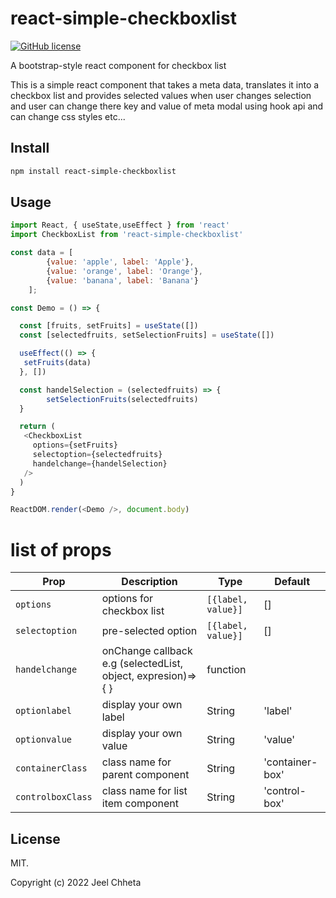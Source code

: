 # react-simple-checkboxlist

[![GitHub license](https://img.shields.io/badge/license-MIT-blue.svg?style=flat-square)](https://github.com/jeelchheta/react-simple-checkboxlist/blob/main/LICENSE)

A bootstrap-style react component for checkbox list

This is a simple react component that takes a meta data, translates it into a checkbox list and provides selected values when user changes selection and user can change there key and value of meta modal using hook api and  can change css styles etc...


## Install

```sh
npm install react-simple-checkboxlist
```

## Usage

```javascript
import React, { useState,useEffect } from 'react'
import CheckboxList from 'react-simple-checkboxlist'

const data = [
        {value: 'apple', label: 'Apple'},
        {value: 'orange', label: 'Orange'},
        {value: 'banana', label: 'Banana'} 
    ];

const Demo = () => {

  const [fruits, setFruits] = useState([])
  const [selectedfruits, setSelectionFruits] = useState([])

  useEffect(() => {
   setFruits(data)
  }, [])

  const handelSelection = (selectedfruits) => {
        setSelectionFruits(selectedfruits)
  }

  return (
   <CheckboxList 
     options={setFruits}
     selectoption={selectedfruits}
     handelchange={handelSelection} 
   />
  )
}

ReactDOM.render(<Demo />, document.body)
```

# list of props
| Prop              | Description                                                    | Type               | Default           |
| ----------------- | -------------------------------------------------------------- | ------------------ | ----------------- |
| `options`         | options for checkbox list                                           | `[{label, value}]` | []                |
| `selectoption`    | pre-selected option                                            | `[{label, value}]` | []                |
| `handelchange`    | onChange callback   e.g (selectedList, object, expresion)=>{ } | function           |                   |
| `optionlabel`     | display your own label                                         | String             | 'label'           |
| `optionvalue`     | display your own value                                         | String             | 'value'           |
| `containerClass` | class name for parent component                                | String             | 'container-box'   |
| `controlboxClass`     | class name for list item component                             | String             | 'control-box' |


## License

MIT.

Copyright (c) 2022 Jeel Chheta
